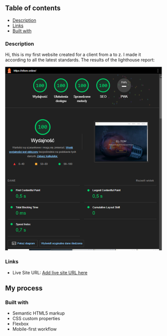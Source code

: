 
## Table of contents

  - [Description](#description)
  - [Links](#links)
  - [Built with](#built-with)

### Description

  Hi, this is my first website created for a client from a to z. 
  I made it according to all the latest standards. 
  The results of the lighthouse report: 

  ![](./screenshots/screen_%20one.png)

### Links

- Live Site URL: [Add live site URL here](https://eltom.online)


## My process

### Built with

- Semantic HTML5 markup
- CSS custom properties
- Flexbox
- Mobile-first workflow
